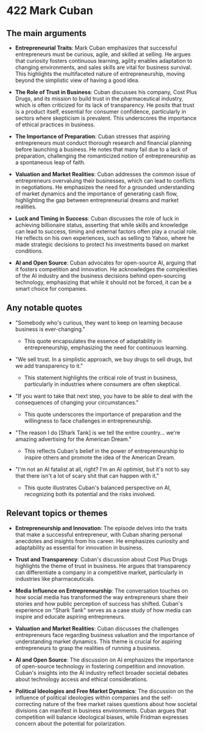 # 422 Mark Cuban

## The main arguments

- **Entrepreneurial Traits**: Mark Cuban emphasizes that successful entrepreneurs must be curious, agile, and skilled at selling. He argues that curiosity fosters continuous learning, agility enables adaptation to changing environments, and sales skills are vital for business survival. This highlights the multifaceted nature of entrepreneurship, moving beyond the simplistic view of having a good idea.

- **The Role of Trust in Business**: Cuban discusses his company, Cost Plus Drugs, and its mission to build trust in the pharmaceutical industry, which is often criticized for its lack of transparency. He posits that trust is a product itself, essential for consumer confidence, particularly in sectors where skepticism is prevalent. This underscores the importance of ethical practices in business.

- **The Importance of Preparation**: Cuban stresses that aspiring entrepreneurs must conduct thorough research and financial planning before launching a business. He notes that many fail due to a lack of preparation, challenging the romanticized notion of entrepreneurship as a spontaneous leap of faith.

- **Valuation and Market Realities**: Cuban addresses the common issue of entrepreneurs overvaluing their businesses, which can lead to conflicts in negotiations. He emphasizes the need for a grounded understanding of market dynamics and the importance of generating cash flow, highlighting the gap between entrepreneurial dreams and market realities.

- **Luck and Timing in Success**: Cuban discusses the role of luck in achieving billionaire status, asserting that while skills and knowledge can lead to success, timing and external factors often play a crucial role. He reflects on his own experiences, such as selling to Yahoo, where he made strategic decisions to protect his investments based on market conditions.

- **AI and Open Source**: Cuban advocates for open-source AI, arguing that it fosters competition and innovation. He acknowledges the complexities of the AI industry and the business decisions behind open-sourcing technology, emphasizing that while it should not be forced, it can be a smart choice for companies.

## Any notable quotes

- "Somebody who's curious, they want to keep on learning because business is ever-changing."
  - This quote encapsulates the essence of adaptability in entrepreneurship, emphasizing the need for continuous learning.

- "We sell trust. In a simplistic approach, we buy drugs to sell drugs, but we add transparency to it."
  - This statement highlights the critical role of trust in business, particularly in industries where consumers are often skeptical.

- "If you want to take that next step, you have to be able to deal with the consequences of changing your circumstances."
  - This quote underscores the importance of preparation and the willingness to face challenges in entrepreneurship.

- "The reason I do [Shark Tank] is we tell the entire country... we're amazing advertising for the American Dream."
  - This reflects Cuban's belief in the power of entrepreneurship to inspire others and promote the idea of the American Dream.

- "I'm not an AI fatalist at all, right? I'm an AI optimist, but it's not to say that there isn't a lot of scary shit that can happen with it."
  - This quote illustrates Cuban's balanced perspective on AI, recognizing both its potential and the risks involved.

## Relevant topics or themes

- **Entrepreneurship and Innovation**: The episode delves into the traits that make a successful entrepreneur, with Cuban sharing personal anecdotes and insights from his career. He emphasizes curiosity and adaptability as essential for innovation in business.

- **Trust and Transparency**: Cuban's discussion about Cost Plus Drugs highlights the theme of trust in business. He argues that transparency can differentiate a company in a competitive market, particularly in industries like pharmaceuticals.

- **Media Influence on Entrepreneurship**: The conversation touches on how social media has transformed the way entrepreneurs share their stories and how public perception of success has shifted. Cuban's experience on "Shark Tank" serves as a case study of how media can inspire and educate aspiring entrepreneurs.

- **Valuation and Market Realities**: Cuban discusses the challenges entrepreneurs face regarding business valuation and the importance of understanding market dynamics. This theme is crucial for aspiring entrepreneurs to grasp the realities of running a business.

- **AI and Open Source**: The discussion on AI emphasizes the importance of open-source technology in fostering competition and innovation. Cuban's insights into the AI industry reflect broader societal debates about technology access and ethical considerations.

- **Political Ideologies and Free Market Dynamics**: The discussion on the influence of political ideologies within companies and the self-correcting nature of the free market raises questions about how societal divisions can manifest in business environments. Cuban argues that competition will balance ideological biases, while Fridman expresses concern about the potential for polarization.
